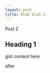 ```yaml
---
layout: post
title: Blah blah 2
---
```


Post 2

Heading 1
---------

gist content here

<script src="https://gist.github.com/1941050.js?file=install"></script>

	
after